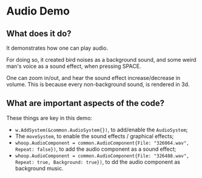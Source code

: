 # Audio Demo

## What does it do?
It demonstrates how one can play audio. 

For doing so, it created bird noises as a background sound, and some weird man's voice as a sound effect, when pressing SPACE.   

One can zoom in/out, and hear the sound effect increase/decrease in volume. This is because every non-background sound, is rendered in 3d. 

## What are important aspects of the code?
These things are key in this demo:

* `w.AddSystem(&common.AudioSystem{})`, to add/enable the `AudioSystem`;
* The `moveSystem`, to enable the sound effects / graphical effects;
* `whoop.AudioComponent = common.AudioComponent{File: "326064.wav", Repeat: false})`, to add the audio component as a sound effect;
* `whoop.AudioComponent = common.AudioComponent{File: "326488.wav", Repeat: true, Background: true})`, to dd the audio component as background music.
